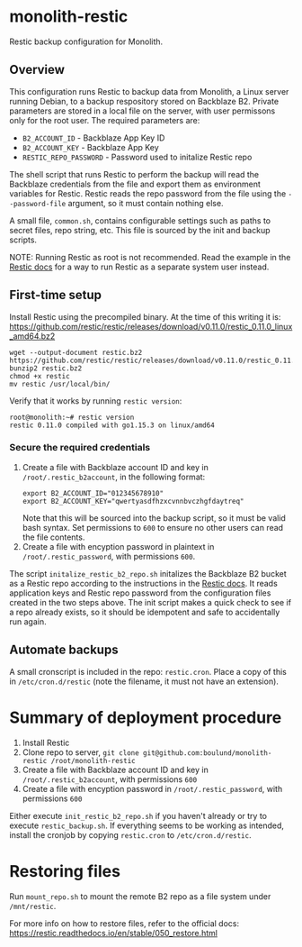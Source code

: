 # monolith-restic
Restic backup configuration for Monolith.

## Overview 
This configuration runs Restic to backup data from Monolith, a Linux server
running Debian, to a backup respository stored on Backblaze B2. Private
parameters are stored in a local file on the server, with user permissons only
for the root user. The required parameters are:

* `B2_ACCOUNT_ID` - Backblaze App Key ID
* `B2_ACCOUNT_KEY` - Backblaze App Key 
* `RESTIC_REPO_PASSWORD` - Password used to initalize Restic repo

The shell script that runs Restic to perform the backup will read the Backblaze
credentials from the file and export them as environment variables for Restic.
Restic reads the repo password from the file using the `--password-file`
argument, so it must contain nothing else.

A small file, `common.sh`, contains configurable settings such as paths to
secret files, repo string, etc. This file is sourced by the init and backup
scripts.

NOTE: Running Restic as root is not recommended. Read the example in the [Restic
docs](https://restic.readthedocs.io/en/stable/080_examples.html#backing-up-your-system-without-running-restic-as-root)
for a way to run Restic as a separate system user instead.


## First-time setup
Install Restic using the precompiled binary. At the time of this writing it is: 
https://github.com/restic/restic/releases/download/v0.11.0/restic_0.11.0_linux_amd64.bz2

```
wget --output-document restic.bz2 https://github.com/restic/restic/releases/download/v0.11.0/restic_0.11.0_linux_amd64.bz2
bunzip2 restic.bz2
chmod +x restic
mv restic /usr/local/bin/
```

Verify that it works by running `restic version`:

```
root@monolith:~# restic version
restic 0.11.0 compiled with go1.15.3 on linux/amd64
```

### Secure the required credentials
1. Create a file with Backblaze account ID and key in `/root/.restic_b2account`, in the following format:
    ```
    export B2_ACCOUNT_ID="012345678910"
    export B2_ACCOUNT_KEY="qwertyasdfhzxcvnnbvczhgfdaytreq"
    ```
   Note that this will be sourced into the backup script, so it must be valid
   bash syntax. Set permissions to `600` to ensure no other users can read the
   file contents.
2. Create a file with encyption password in plaintext in
   `/root/.restic_password`, with permissions `600`. 

The script `initalize_restic_b2_repo.sh` initalizes the Backblaze B2 bucket as
a Restic repo according to the instructions in the [Restic
docs](https://restic.readthedocs.io/en/stable/030_preparing_a_new_repo.html#backblaze-b2).
It reads application keys and Restic repo password from the configuration files
created in the two steps above. The init script makes a quick check to see if a
repo already exists, so it should be idempotent and safe to accidentally run
again.


## Automate backups
A small cronscript is included in the repo: `restic.cron`. Place a copy of this
in `/etc/cron.d/restic` (note the filename, it must not have an extension).


# Summary of deployment procedure
1. Install Restic
2. Clone repo to server, `git clone git@github.com:boulund/monolith-restic /root/monolith-restic`
3. Create a file with Backblaze account ID and key in `/root/.restic_b2account`, with permissions `600`
4. Create a file with encyption password in `/root/.restic_password`, with permissions `600`

Either execute `init_restic_b2_repo.sh` if you haven't already or try to
execute `restic_backup.sh`.  If everything seems to be working as intended,
install the cronjob by copying `restic.cron` to `/etc/cron.d/restic`.


# Restoring files
Run `mount_repo.sh` to mount the remote B2 repo as a file system under `/mnt/restic`.

For more info on how to restore files, refer to the official docs:
https://restic.readthedocs.io/en/stable/050_restore.html


